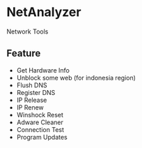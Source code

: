 # NetAnalyzer
Network Tools

## Feature
- Get Hardware Info
- Unblock some web (for indonesia region)
- Flush DNS
- Register DNS
- IP Release
- IP Renew
- Winshock Reset
- Adware Cleaner
- Connection Test
- Program Updates

